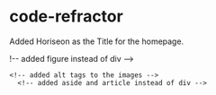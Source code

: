 # code-refractor
Added Horiseon as the Title for the homepage.
 <!-- added header instead of div -->
 <!-- added nav instead of div -->
 !-- added figure instead of div -->
   <!-- added main and figcaption instead of div -->
    <!-- added alt tags to the images -->
      <!-- added aside and article instead of div -->
 <!-- added alt tags to the images -->
 <!-- added footer instead of div -->
 